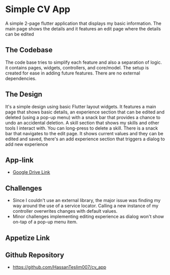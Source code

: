 # Simple CV App

A simple 2-page flutter application that displays my basic information. The main page shows the details and it features an edit page where the details can be edited


## The Codebase

The code base tries to simplify each feature and also a separation of logic. it contains pages, widgets, controllers, and core/model. The setup is created for ease in adding future features. There are no external dependencies.

## The Design

It's a simple design using basic Flutter layout widgets. It features a main page that shows basic details, an experience section that can be edited and deleted (using a pop-up menu) with a snack bar that provides a chance to undo an accidental deletion. A skill section that shows my skills and other tools I interact with. You can long-press to delete a skill.
There is a snack bar that navigates to the edit page. It shows current values and they can be edited and saved, there's an add experience section that triggers a dialog to add new experience


## App-link
- [Google Drive Link](https://drive.google.com/file/d/1EIoEozGmwEQh_f5XgoHJLrBlvdHkv14-/view?usp=sharing)


## Challenges
- Since I couldn't use an external library, the major issue was finding my way around the use of a service locator. Calling a new instance of my controller overwrites changes with default values.
- Minor challenges implementing editing experience as dialog won't show on-tap of a pop-up menu item.

## Appetize Link

## Github Repository
- https://github.com/HassanTeslim007/cv_app


